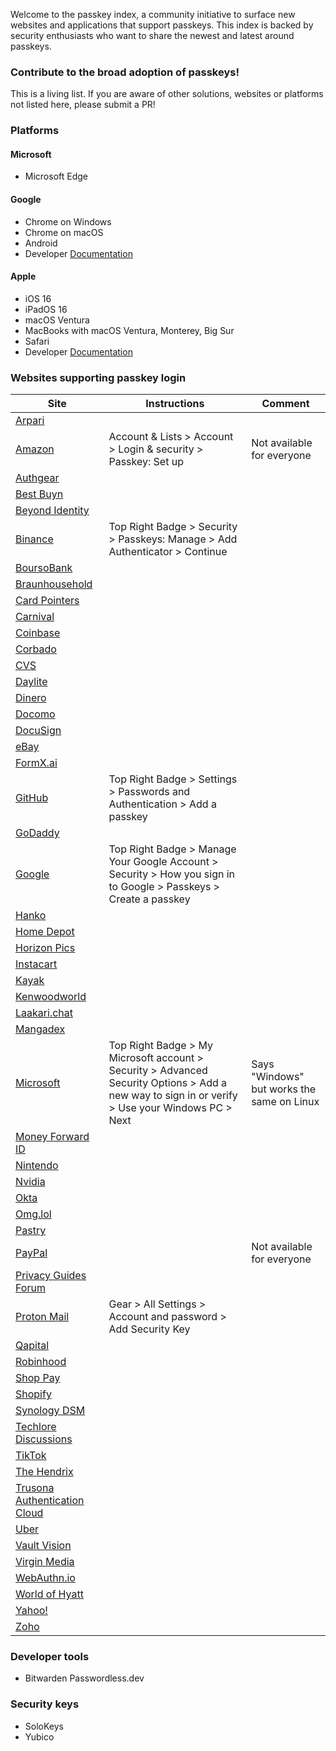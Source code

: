 Welcome to the passkey index, a community initiative to surface new websites and applications that support passkeys. This index is backed by security enthusiasts who want to share the newest and latest around passkeys.

### **Contribute to the broad adoption of passkeys!**
This is a living list. If you are aware of other solutions, websites or platforms not listed here, please submit a PR!

### **Platforms**

#### **Microsoft**

- Microsoft Edge

#### **Google**

- Chrome on Windows
- Chrome on macOS
- Android
- Developer [Documentation](https://developers.google.com/identity/passkeys/supported-environments)

#### **Apple**

- iOS 16
- iPadOS 16
- macOS Ventura
- MacBooks with macOS Ventura, Monterey, Big Sur
- Safari
- Developer [Documentation](https://developer.apple.com/documentation/authenticationservices/public-private_key_authentication/supporting_passkeys)

### **Websites supporting passkey login**

| Site | Instructions | Comment |
| --- | --- | --- |
| [Arpari](https://app.arpari.com/login) |
| [Amazon](https://www.amazon.com/) | Account & Lists > Account > Login & security > Passkey: Set up | Not available for everyone |
| [Authgear](https://accounts.portal.authgearapps.com/login) |
| [Best Buyn](https://www.bestbuy.com/identity/signin) |
| [Beyond Identity](https://console-us.beyondidentity.com/signup) |
| [Binance](https://www.binance.com) | Top Right Badge > Security > Passkeys: Manage > Add Authenticator > Continue |
| [BoursoBank](https://clients.boursobank.com/)|
| [Braunhousehold](https://braunhousehold.com) |
| [Card Pointers](https://cardpointers.com/login/) |
| [Carnival](https://carnival.com) |
| [Coinbase](https://www.coinbase.com/) |
| [Corbado](https://app.corbado.com/signin) |
| [CVS](https://www.cvs.com/)
| [Daylite](https://www.marketcircle.com/account/login) |
| [Dinero](https://dinero.dk) |
| [Docomo](https://www.docomo.ne.jp/english/) |
| [DocuSign](https://account.docusign.com/) |
| [eBay](https://signin.ebay.com/ws/eBayISAPI.dll) |
| [FormX.ai](https://auth.formextractorai.com/login) |
| [GitHub](https://docs.github.com/en/authentication/authenticating-with-a-passkey/signing-in-with-a-passkey) | Top Right Badge > Settings > Passwords and Authentication > Add a passkey
| [GoDaddy](https://sso.godaddy.com/) |
| [Google](https://myaccount.google.com/) | Top Right Badge > Manage Your Google Account > Security > How you sign in to Google > Passkeys > Create a passkey |
| [Hanko](https://cloud.hanko.io/login) |
| [Home Depot](https://www.homedepot.com/) |
| [Horizon Pics](https://horizon.pics) |
| [Instacart](https://www.instacart.com/) |
| [Kayak](https://www.kayak.com/) |
| [Kenwoodworld](https://kenwoodworld.com) |
| [Laakari.chat](https://laakari.chat) |
| [Mangadex](http://mangadex.org/) |
| [Microsoft](https://microsoft.com/) | Top Right Badge > My Microsoft account > Security > Advanced Security Options > Add a new way to sign in or verify > Use your Windows PC > Next | Says "Windows" but works the same on Linux |
| [Money Forward ID](https://id.moneyforward.com/sign_in/new) |
| [Nintendo](https://www.nintendo.com/) |
| [Nvidia](https://nvidia.com/) |
| [Okta](https://okta.com/) |
| [Omg.lol](https://omg.lol) |
| [Pastry](http://pastry.net/) |
| [PayPal](https://www.paypal.com/) | | Not available for everyone |
| [Privacy Guides Forum](https://discuss.privacyguides.net/) |
| [Proton Mail](https://mail.proton.me/) | Gear > All Settings > Account and password > Add Security Key
| [Qapital](http://qapital.com/) |
| [Robinhood](https://robinhood.com/login) |
| [Shop Pay](https://shop.app) |
| [Shopify](https://accounts.shopify.com/lookup) |
| [Synology DSM](https://www.synology.com/en-global/dsm) |
| [Techlore Discussions](https://discuss.techlore.tech/) |
| [TikTok](https://newsroom.tiktok.com/en-us/passkeys-fido-alliance) |
| [The Hendrix](https://thehendrixjc.com/) |
| [Trusona Authentication Cloud](https://www.trusona.com/) |
| [Uber](https://www.uber.com/) |
| [Vault Vision](http://vaultvision.com/) |
| [Virgin Media](http://virginmedia.com/) |
| [WebAuthn.io](http://webauthn.io/) |
| [World of Hyatt](http://hyatt.com/) |
| [Yahoo!](https://www.yahoo.com/) |
| [Zoho](http://zoho.com/) |

### **Developer tools**

- Bitwarden Passwordless.dev

### **Security keys**

- SoloKeys
- Yubico
